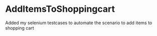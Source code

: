 # AddItemsToShoppingcart
Added my selenium testcases to automate the scenario to add items to shopping cart

